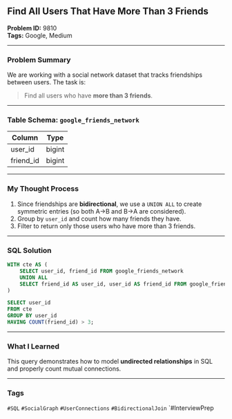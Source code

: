 ## Find All Users That Have More Than 3 Friends

**Problem ID:** 9810  
**Tags:** Google, Medium  

---

### Problem Summary

We are working with a social network dataset that tracks friendships between users. The task is:
> Find all users who have **more than 3 friends**.

---

### Table Schema: `google_friends_network`

| Column    | Type   |
|-----------|--------|
| user_id   | bigint |
| friend_id | bigint |

---

### My Thought Process

1. Since friendships are **bidirectional**, we use a `UNION ALL` to create symmetric entries (so both A→B and B→A are considered).
2. Group by `user_id` and count how many friends they have.
3. Filter to return only those users who have more than 3 friends.

---

### SQL Solution

```sql
WITH cte AS (
    SELECT user_id, friend_id FROM google_friends_network
    UNION ALL
    SELECT friend_id AS user_id, user_id AS friend_id FROM google_friends_network
)

SELECT user_id
FROM cte
GROUP BY user_id
HAVING COUNT(friend_id) > 3;
```

---

### What I Learned

This query demonstrates how to model **undirected relationships** in SQL and properly count mutual connections.

---

### Tags
`#SQL` `#SocialGraph` `#UserConnections` `#BidirectionalJoin` `#InterviewPrep
